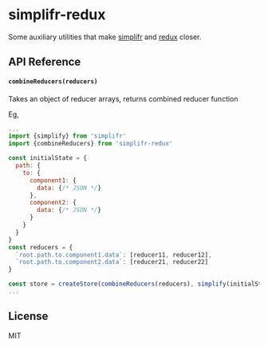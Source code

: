 # simplifr-redux

Some auxiliary utilities that make [simplifr](https://github.com/krispo/simplifr) and [redux](https://github.com/reactjs/redux) closer. 

## API Reference

#### `combineReducers(reducers)`
Takes an object of reducer arrays, returns combined reducer function

Eg,
```js
...
import {simplify} from 'simplifr'
import {combineReducers} from 'simplifr-redux'

const initialState = {
  path: {
    to: {
      component1: {
        data: {/* JSON */}
      },
      component2: {
        data: {/* JSON */}
      }
    }
  }
}
const reducers = {
  `root.path.to.component1.data`: [reducer11, reducer12],
  `root.path.to.component2.data`: [reducer21, reducer22]      
}

const store = createStore(combineReducers(reducers), simplify(initialState))
...
```

## License
MIT